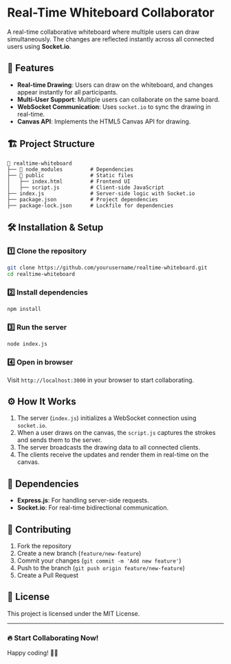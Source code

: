 # Real-Time Whiteboard Collaborator

A real-time collaborative whiteboard where multiple users can draw simultaneously. The changes are reflected instantly across all connected users using **Socket.io**.

## 🚀 Features
- **Real-time Drawing**: Users can draw on the whiteboard, and changes appear instantly for all participants.
- **Multi-User Support**: Multiple users can collaborate on the same board.
- **WebSocket Communication**: Uses `socket.io` to sync the drawing in real-time.
- **Canvas API**: Implements the HTML5 Canvas API for drawing.

## 🏗️ Project Structure
```plaintext
📂 realtime-whiteboard
├── 📂 node_modules         # Dependencies
├── 📂 public               # Static files
│   ├── index.html         # Frontend UI
│   ├── script.js          # Client-side JavaScript
├── index.js               # Server-side logic with Socket.io
├── package.json           # Project dependencies
├── package-lock.json      # Lockfile for dependencies
```

## 🛠️ Installation & Setup

### 1️⃣ Clone the repository
```sh
git clone https://github.com/yourusername/realtime-whiteboard.git
cd realtime-whiteboard
```

### 2️⃣ Install dependencies
```sh
npm install
```

### 3️⃣ Run the server
```sh
node index.js
```

### 4️⃣ Open in browser
Visit `http://localhost:3000` in your browser to start collaborating.

## ⚙️ How It Works
1. The server (`index.js`) initializes a WebSocket connection using `socket.io`.
2. When a user draws on the canvas, the `script.js` captures the strokes and sends them to the server.
3. The server broadcasts the drawing data to all connected clients.
4. The clients receive the updates and render them in real-time on the canvas.

## 📜 Dependencies
- **Express.js**: For handling server-side requests.
- **Socket.io**: For real-time bidirectional communication.

## 🤝 Contributing
1. Fork the repository
2. Create a new branch (`feature/new-feature`)
3. Commit your changes (`git commit -m 'Add new feature'`)
4. Push to the branch (`git push origin feature/new-feature`)
5. Create a Pull Request

## 📜 License
This project is licensed under the MIT License.

---
### 🔥 Start Collaborating Now!
Happy coding! 🎨✨


